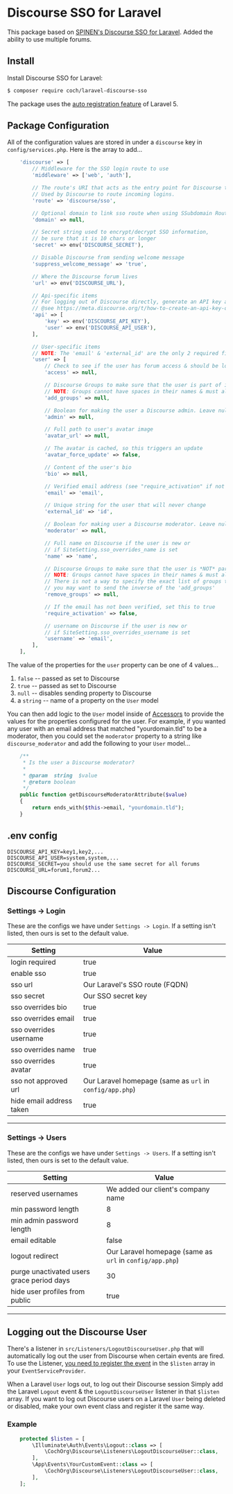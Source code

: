 

# Discourse SSO for Laravel

This package based on [SPINEN's Discourse SSO for Laravel](https://github.com/spinen/laravel-discourse-sso).
Added the ability to use multiple forums.

## Install

Install Discourse SSO for Laravel:

```bash
$ composer require coch/laravel-discourse-sso
```

The package uses the [auto registration feature](https://laravel.com/docs/5.8/packages#package-discovery) of Laravel 5.

## Package Configuration

All of the configuration values are stored in under a `discourse` key in `config/services.php`.  Here is the array to add...

```php
    'discourse' => [
        // Middleware for the SSO login route to use
        'middleware' => ['web', 'auth'],

        // The route's URI that acts as the entry point for Discourse to start the SSO process.
        // Used by Discourse to route incoming logins.
        'route' => 'discourse/sso',

        // Optional domain to link sso route when using SSubdomain Routing
        'domain' => null,

        // Secret string used to encrypt/decrypt SSO information,
        // be sure that it is 10 chars or longer
        'secret' => env('DISCOURSE_SECRET'),

        // Disable Discourse from sending welcome message
        'suppress_welcome_message' => 'true',

        // Where the Discourse forum lives
        'url' => env('DISCOURSE_URL'),

        // Api-specific items
        // For logging out of Discourse directly, generate an API key as an "All user key" and put the key & user here.
        // @see https://meta.discourse.org/t/how-to-create-an-api-key-on-the-admin-panel/87383
        'api' => [
            'key' => env('DISCOURSE_API_KEY'),
            'user' => env('DISCOURSE_API_USER'),
        ],

        // User-specific items
        // NOTE: The 'email' & 'external_id' are the only 2 required fields
        'user' => [
            // Check to see if the user has forum access & should be logged in via SSO
            'access' => null,

            // Discourse Groups to make sure that the user is part of in a comma-separated string
            // NOTE: Groups cannot have spaces in their names & must already exist in Discourse
            'add_groups' => null,

            // Boolean for making the user a Discourse admin. Leave null to ignore
            'admin' => null,

            // Full path to user's avatar image
            'avatar_url' => null,

            // The avatar is cached, so this triggers an update
            'avatar_force_update' => false,

            // Content of the user's bio
            'bio' => null,

            // Verified email address (see "require_activation" if not verified)
            'email' => 'email',

            // Unique string for the user that will never change
            'external_id' => 'id',

            // Boolean for making user a Discourse moderator. Leave null to ignore
            'moderator' => null,

            // Full name on Discourse if the user is new or
            // if SiteSetting.sso_overrides_name is set
            'name' => 'name',

            // Discourse Groups to make sure that the user is *NOT* part of in a comma-separated string.
            // NOTE: Groups cannot have spaces in their names & must already exist in Discourse
            // There is not a way to specify the exact list of groups that a user is in, so
            // you may want to send the inverse of the 'add_groups'
            'remove_groups' => null,

            // If the email has not been verified, set this to true
            'require_activation' => false,

            // username on Discourse if the user is new or
            // if SiteSetting.sso_overrides_username is set
            'username' => 'email',
        ],
    ],
```

The value of the properties for the `user` property can be one of 4 values...

1. `false` -- passed as set to Discourse
2. `true` -- passed as set to Discourse
3. `null` -- disables sending property to Discourse
4. a `string` -- name of a property on the `User` model

You can then add logic to the `User` model inside of [Accessors](https://laravel.com/docs/master/eloquent-mutators#defining-an-accessor) to provide the values for the properties configured for the user.  For example, if you wanted any user with an email address that matched "yourdomain.tld" to be a moderator, then you could set the `moderator` property to a string like `discourse_moderator` and add the following to your `User` model...

```php
    /**
     * Is the user a Discourse moderator?
     *
     * @param  string  $value
     * @return boolean
     */
    public function getDiscourseModeratorAttribute($value)
    {
        return ends_with($this->email, "yourdomain.tld");
    }
```

## .env config
```
DISCOURSE_API_KEY=key1,key2,...
DISCOURSE_API_USER=system,system,...
DISCOURSE_SECRET=you should use the same secret for all forums
DISCOURSE_URL=forum1,forum2...
```

## Discourse Configuration
### Settings -> Login
These are the configs we have under `Settings -> Login`. If a setting isn't listed, then ours is set to the default value.

| **Setting**              | **Value**                                                |
|--------------------------|----------------------------------------------------------|
| login required           | true                                                     |
| enable sso               | true                                                     |
| sso url                  | Our Laravel's SSO route (FQDN)                           |
| sso secret               | Our SSO secret key                                       |
| sso overrides bio        | true                                                     |
| sso overrides email      | true                                                     |
| sso overrides username   | true                                                     |
| sso overrides name       | true                                                     |
| sso overrides avatar     | true                                                     |
| sso not approved url     | Our Laravel homepage (same as `url` in `config/app.php`) |
| hide email address taken | true                                                     |
_______________________________________________________________________


### Settings -> Users
These are the configs we have under `Settings -> Users`. If a setting isn't listed, then ours is set to the default value.

| **Setting**                               | **Value**                                                |
|-------------------------------------------|----------------------------------------------------------|
| reserved usernames                        | We added our client's company name                       |
| min password length                       | 8                                                        |
| min admin password length                 | 8                                                        |
| email editable                            | false                                                    |
| logout redirect                           | Our Laravel homepage (same as `url` in `config/app.php`) |
| purge unactivated users grace period days | 30                                                       |
| hide user profiles from public            | true                                                     |
_______________________________________________________________________

## Logging out the Discourse User

There's a listener in `src/Listeners/LogoutDiscourseUser.php` that will automatically log out the user from Discourse when certain events are fired. To use the Listener, [you need to register the event](https://laravel.com/docs/master/events#registering-events-and-listeners) in the `$listen` array in your `EventServiceProvider`.

When a Laravel `User` logs out, to log out their Discourse session Simply add the Laravel `Logout` event & the `LogoutDiscourseUser` listener in that `$listen` array. If you want to log out Discourse users on a Laravel `User` being deleted or disabled, make your own event class and register it the same way.

### Example

```php
    protected $listen = [
        \Illuminate\Auth\Events\Logout::class => [
            \CochOrg\Discourse\Listeners\LogoutDiscourseUser::class,
        ],
        \App\Events\YourCustomEvent::class => [
            \CochOrg\Discourse\Listeners\LogoutDiscourseUser::class,
        ],
    ];
```
